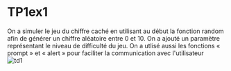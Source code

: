 # TP1ex1
On a simuler le jeu du chiffre caché en utilisant au début la fonction random afin de générer un chiffre aléatoire entre 0 et 10.
On a ajouté un paramètre représentant le niveau de difficulté du jeu.
On a utlisé aussi les fonctions « prompt » et « alert » pour faciliter la communication avec l'utilisateur
<br>
![td1](https://user-images.githubusercontent.com/80357350/151195435-182044a7-f16d-49b2-89bd-7eb05bbfac97.PNG)
<br>



